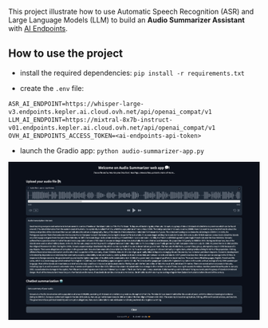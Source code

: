 This project illustrate how to use Automatic Speech Recognition (ASR) and Large Language Models (LLM) to build an **Audio Summarizer Assistant** with [AI Endpoints](https://endpoints.ai.cloud.ovh.net/).

## How to use the project

- install the required dependencies: `pip install -r requirements.txt`

- create the `.env` file:
```
ASR_AI_ENDPOINT=https://whisper-large-v3.endpoints.kepler.ai.cloud.ovh.net/api/openai_compat/v1
LLM_AI_ENDPOINT=https://mixtral-8x7b-instruct-v01.endpoints.kepler.ai.cloud.ovh.net/api/openai_compat/v1
OVH_AI_ENDPOINTS_ACCESS_TOKEN=<ai-endpoints-api-token>
```  

- launch the Gradio app: `python audio-summarizer-app.py`

![image](audio-summarizer-web-app.png)
